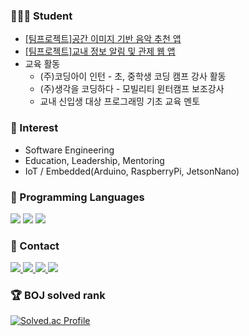 ### 👨🏻‍🎓 Student
- [[팀프로젝트]공간 이미지 기반 음악 추천 앱](https://github.com/coconut-DCU)
- [[팀프로젝트]교내 정보 알림 및 관제 웹 앱](https://github.com/smink112/CapstoneDesign)
- 교육 활동
  - (주)코딩아이 인턴 - 초, 중학생 코딩 캠프 강사 활동
  - (주)생각을 코딩하다 - 모빌리티 윈터캠프 보조강사 
  - 교내 신입생 대상 프로그래밍 기초 교육 멘토 
### 🧐 Interest
- Software Engineering
- Education, Leadership, Mentoring
- IoT / Embedded(Arduino, RaspberryPi, JetsonNano)

<h3 align>🐥 Programming Languages</h3>
<div align=center>
</div>
<div align>
	<img src="https://img.shields.io/badge/C-00599C?style=for-the-badge&logo=c&logoColor=white" />
	<img src="https://img.shields.io/badge/Python-3776AB?style=for-the-badge&logo=python&logoColor=white" />
	<img src="https://img.shields.io/badge/Swift-FA7343?style=for-the-badge&logo=swift&logoColor=white" />
</div>

<h3 align>🫰 Contact</h3>
<div align>
  <a href="https://mail.google.com/mail/?view=cm&amp;fs=1&amp;to=mutopia82@gmail.com" target="_blank"">
    <img
      src="https://img.shields.io/badge/Gmail-D14836?style=for-the-badge&logo=gmail&logoColor=white"/>
  </a>
  <a href="https://muchankim.notion.site/MOOLAB-62bfbb2a92894229899505128752c500?pvs=4">
    <img
      src="https://img.shields.io/badge/Notion-000000?style=for-the-badge&logo=notion&logoColor=white"/>
  </a>
  <a href="https://www.facebook.com/profile.php?id=100006046778650">
    <img
      src="https://img.shields.io/badge/Facebook-1877F2?style=for-the-badge&logo=facebook&logoColor=white"/>
  </a>
  <a href="https://www.instagram.com/99mooooo/">
    <img
      src="https://img.shields.io/badge/instagram-E4405F?style=for-the-badge&logo=instagram&logoColor=white"/>
  </a>
</div>

<h3 align>🏆 BOJ solved rank </h3>
<div align>
	
[![Solved.ac Profile](http://mazassumnida.wtf/api/v2/generate_badge?boj=mckimbiz)](https://solved.ac/mckimbiz)
</div>
<br>

